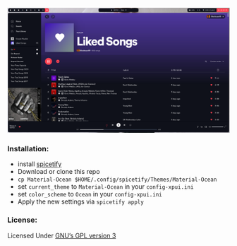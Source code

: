 ![screenshot](./screenshot.png)

### Installation:

- install [spicetify](https://github.com/khanhas/spicetify-cli)
- Download or clone this repo
- `cp Material-Ocean $HOME/.config/spicetify/Themes/Material-Ocean`
- set `current_theme` to `Material-Ocean` in your `config-xpui.ini`
- set `color_scheme` to `Ocean` in your `config-xpui.ini`
- Apply the new settings via `spicetify apply`

### License:

Licensed Under [GNU’s GPL version 3](https://github.com/material-ocean/Material-Ocean/blob/master/LICENSE)
